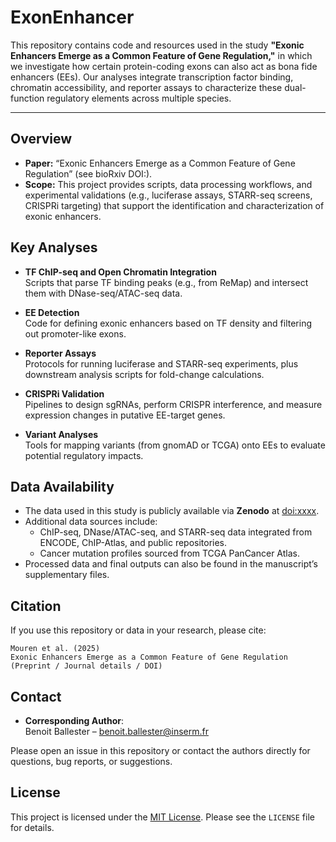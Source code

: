 # ExonEnhancer

This repository contains code and resources used in the study **"Exonic Enhancers Emerge as a Common Feature of Gene Regulation,"** in which we investigate how certain protein-coding exons can also act as bona fide enhancers (EEs). Our analyses integrate transcription factor binding, chromatin accessibility, and reporter assays to characterize these dual-function regulatory elements across multiple species.

---

## Overview

- **Paper:** “Exonic Enhancers Emerge as a Common Feature of Gene Regulation” (see bioRxiv DOI:).
- **Scope:** This project provides scripts, data processing workflows, and experimental validations (e.g., luciferase assays, STARR-seq screens, CRISPRi targeting) that support the identification and characterization of exonic enhancers.

## Key Analyses

- **TF ChIP-seq and Open Chromatin Integration**  
  Scripts that parse TF binding peaks (e.g., from ReMap) and intersect them with DNase-seq/ATAC-seq data.
  
- **EE Detection**  
  Code for defining exonic enhancers based on TF density and filtering out promoter-like exons.

- **Reporter Assays**  
  Protocols for running luciferase and STARR-seq experiments, plus downstream analysis scripts for fold-change calculations.

- **CRISPRi Validation**  
  Pipelines to design sgRNAs, perform CRISPR interference, and measure expression changes in putative EE-target genes.

- **Variant Analyses**  
  Tools for mapping variants (from gnomAD or TCGA) onto EEs to evaluate potential regulatory impacts.



## Data Availability

- The data used in this study is publicly available via **Zenodo** at [doi:xxxx](https://doi.org/xxxx). 
- Additional data sources include:
  - ChIP-seq, DNase/ATAC-seq, and STARR-seq data integrated from ENCODE, ChIP-Atlas, and public repositories.
  - Cancer mutation profiles sourced from TCGA PanCancer Atlas.
- Processed data and final outputs can also be found in the manuscript’s supplementary files.


## Citation

If you use this repository or data in your research, please cite:

```
Mouren et al. (2025)
Exonic Enhancers Emerge as a Common Feature of Gene Regulation
(Preprint / Journal details / DOI)
```

## Contact

- **Corresponding Author**:  
  Benoit Ballester – [benoit.ballester@inserm.fr](mailto:benoit.ballester@inserm.fr)

Please open an issue in this repository or contact the authors directly for questions, bug reports, or suggestions.

## License

This project is licensed under the [MIT License](LICENSE). Please see the `LICENSE` file for details.
